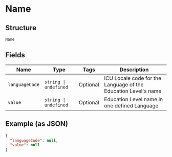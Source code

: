 
# Name

## Structure

`Name`

## Fields

| Name | Type | Tags | Description |
|  --- | --- | --- | --- |
| `languageCode` | `string \| undefined` | Optional | ICU Locale code for the Language of the Education Level's name |
| `value` | `string \| undefined` | Optional | Education Level name in one defined Language |

## Example (as JSON)

```json
{
  "languageCode": null,
  "value": null
}
```

